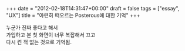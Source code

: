 +++
date = "2012-02-18T14:31:47+00:00"
draft = false
tags = ["essay", "UX"]
title = "아련히 떠오르는 Posterous에 대한 기억"
+++
<p>누군가 진짜 좋다고 해서<br />가입하고 본 첫 화면이 너무 복잡해서 끄고<br />다시 켠 적 없는 것으로 기억됨. </p> 